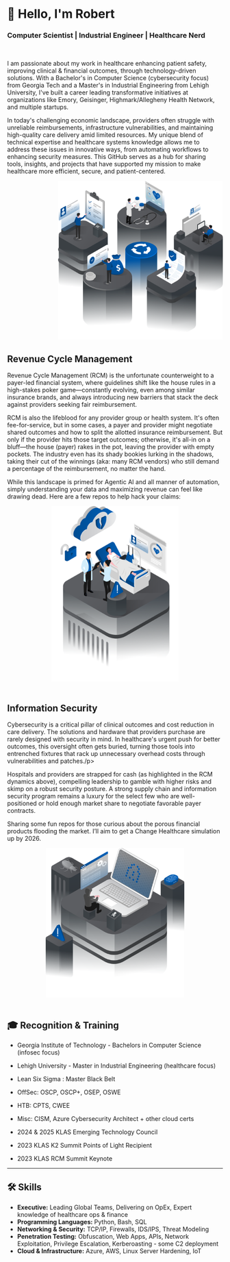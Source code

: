 <h1 align="left">👋 Hello, I'm Robert</h1>
<h3 align="left">Computer Scientist | Industrial Engineer | Healthcare Nerd</h3>   
  </a>
  <!---<div align="right">
    <a href="https://www.linkedin.com/in/robertjrodgers/" target="_blank">
    <img src="https://img.shields.io/badge/LinkedIn-0077B5?style=for-the-badge&logo=linkedin&logoColor=white" /> </a> --->
      <!---  <a href="mailto:robert@example.com" target="_blank">
    <img src="https://img.shields.io/badge/Email-D14836?style=for-the-badge&logo=gmail&logoColor=white" />
  </a> --->

<!---  <a href="https://github.com/yakapiece" target="_blank">
    <img src="https://img.shields.io/badge/GitHub-181717?style=for-the-badge&logo=github&logoColor=white" />
  </a>
</div>  --->
<br>
<div class="container">
  <div class="text-section">
    <p>I am passionate about my work in healthcare enhancing patient safety, improving clinical & financial outcomes, through technology-driven solutions. With a Bachelor's in Computer Science (cybersecurity focus) from Georgia Tech and a Master's in Industrial Engineering from Lehigh University, I've built a career leading transformative initiatives at organizations like Emory, Geisinger, Highmark/Allegheny Health Network, and multiple startups.
</p>
    <p>In today's challenging economic landscape, providers often struggle with unreliable reimbursements, infrastructure vulnerabilities, and maintaining high-quality care delivery amid limited resources. My unique blend of technical expertise and healthcare systems knowledge allows me to address these issues in innovative ways, from automating workflows to enhancing security measures. This GitHub serves as a hub for sharing tools, insights, and projects that have supported my mission to make healthcare more efficient, secure, and patient-centered.</p>
  </div>
  <div class="image-section" align="right">
    <img src="images/1.png" alt="Image1" width="385" height="371">
  </div>
</div>
<div class="container">
  <div class="text-section">
<h2 align="left"> Revenue Cycle Management</h2>
<p>Revenue Cycle Management (RCM) is the unfortunate counterweight to a payer-led financial system, where guidelines shift like the house rules in a high-stakes poker game—constantly evolving, even among similar insurance brands, and always introducing new barriers that stack the deck against providers seeking fair reimbursement.</p>
<p>RCM is also the lifeblood for any provider group or health system. It's often fee-for-service, but in some cases, a payer and provider might negotiate shared outcomes and how to split the allotted insurance reimbursement. But only if the provider hits those target outcomes; otherwise, it's all-in on a bluff—the house (payer) rakes in the pot, leaving the provider with empty pockets. The industry even has its shady bookies lurking in the shadows, taking their cut of the winnings (aka: many RCM vendors) who still demand a percentage of the reimbursement, no matter the hand. </p>
<p>While this landscape is primed for Agentic AI and all manner of automation, simply understanding your data and maximizing revenue can feel like drawing dead. Here are a few repos to help hack your claims:</p>
  </div>
  <div class="image-section" align="center">
    <img src="images/3.png" alt="Image1" width="298" height="410">
  </div>
</div>
<br>
<div class="container">
  <div class="text-section">
<h2 align="left">Information Security</h2>
<p>Cybersecurity is a critical pillar of clinical outcomes and cost reduction in care delivery. The solutions and hardware that providers purchase are rarely designed with security in mind. In healthcare's urgent push for better outcomes, this oversight often gets buried, turning those tools into entrenched fixtures that rack up unnecessary overhead costs through vulnerabilities and patches./p>
<p>Hospitals and providers are strapped for cash (as highlighted in the RCM dynamics above), compelling leadership to gamble with higher risks and skimp on a robust security posture. A strong supply chain and information security program remains a luxury for the select few who are well-positioned or hold enough market share to negotiate favorable payer contracts.</p>
<p>Sharing some fun repos for those curious about the porous financial products flooding the market. I’ll aim to get a Change Healthcare simulation up by 2026.</p>
  </div>
  <div class="image-section" align="center">
    <img src="images/2.png" alt="Image1" width="324" height="350">
  </div>
  
<br>

<h2 align="left">🎓 Recognition & Training</h2>
  
- Georgia Institute of Technology - Bachelors in Computer Science (infosec focus)
- Lehigh University - Master in Industrial Engineering (healthcare focus)
- Lean Six Sigma : Master Black Belt
- OffSec: OSCP, OSCP+, OSEP, OSWE
- HTB: CPTS, CWEE
- Misc: CISM, Azure Cybersecurity Architect + other cloud certs

- 2024 & 2025 KLAS Emerging Technology Council
- 2023 KLAS K2 Summit Points of Light Recipient 
- 2023 KLAS RCM Summit Keynote

<!-- **Hack The Box**
[![HTB Badge](https://www.hackthebox.com/badge/image/12345)](https://app.hackthebox.com/profile/12345)
*(Replace `12345` with your actual HTB ID — this badge updates automatically)* -->
---
<h2 align="left">🛠 Skills</h2>

- **Executive:** Leading Global Teams, Delivering on OpEx, Expert knowledge of healthcare ops & finance
- **Programming Languages:** Python, Bash, SQL
- **Networking & Security:** TCP/IP, Firewalls, IDS/IPS, Threat Modeling
- **Penetration Testing:** Obfuscation, Web Apps, APIs, Network Exploitation, Privilege Escalation, Kerberoasting - some C2 deployment
- **Cloud & Infrastructure:** Azure, AWS, Linux Server Hardening, IoT
  
<br>

<!--
<h2 align="left">⚙️ Tools & Tech</h2>

In progress
![Kali Linux](https://img.shields.io/badge/Kali_Linux-557C94?style=for-the-badge&logo=kalilinux&logoColor=white)
![Burp Suite](https://img.shields.io/badge/Burp_Suite-FC7303?style=for-the-badge&logo=burp&logoColor=white)
![Metasploit](https://img.shields.io/badge/Metasploit-3C3C3D?style=for-the-badge&logo=metasploit&logoColor=white)
![Wireshark](https://img.shields.io/badge/Wireshark-1679A7?style=for-the-badge&logo=wireshark&logoColor=white)
![Git](https://img.shields.io/badge/git-%23F05033.svg?style=for-the-badge&logo=git&logoColor=white)
![GitHub](https://img.shields.io/badge/github-%23121011.svg?style=for-the-badge&logo=github&logoColor=white)
---
<h2 align="left">📊 GitHub Stats</h2>

![Robert's GitHub Stats](https://github-readme-stats.vercel.app/api?username=yakapiece&show_icons=true&theme=radical)
![Top Languages](https://github-readme-stats.vercel.app/api/top-langs/?username=yakapiece&show_icons=true&theme=radical)

<br> 
 -->

